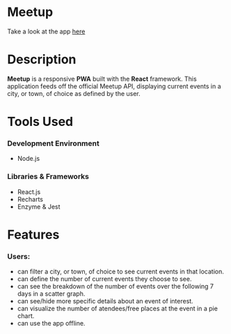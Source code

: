 # Meetup

Take a look at the app [here](https://kevmhughes.github.io/meetup/)

# Description


**Meetup** is a responsive **PWA** built with the **React** framework. This application feeds off the official Meetup API, displaying current events in a city, or town, of choice as defined by the user. 

# Tools Used

### Development Environment
* Node.js

### Libraries & Frameworks
* React.js
* Recharts 
* Enzyme & Jest

# Features

### Users:

* can filter a city, or town, of choice to see current events in that location.
* can define the number of current events they choose to see.
* can see the breakdown of the number of events over the following 7 days in a scatter graph.
* can see/hide more specific details about an event of interest.
* can visualize the number of atendees/free places at the event in a pie chart.
* can use the app offline.







